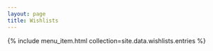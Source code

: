```yaml
---
layout: page
title: Wishlists
---
```


{% include menu_item.html collection=site.data.wishlists.entries %}

